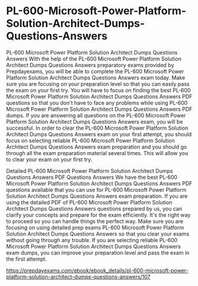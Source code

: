 # PL-600-Microsoft-Power-Platform-Solution-Architect-Dumps-Questions-Answers

PL-600 Microsoft Power Platform Solution Architect Dumps Questions Answers
With the help of the PL-600 Microsoft Power Platform Solution Architect Dumps Questions Answers preparatory exams provided by Prepdayexams, you will be able to complete the PL-600 Microsoft Power Platform Solution Architect Dumps Questions Answers exam today. Make sure you are focusing on your preparation level so that you can easily pass the exam on your first try. You will have to focus on finding the best PL-600 Microsoft Power Platform Solution Architect Dumps Questions Answers PDF questions so that you don't have to face any problems while using PL-600 Microsoft Power Platform Solution Architect Dumps Questions Answers PDF dumps. If you are answering all questions on the PL-600 Microsoft Power Platform Solution Architect Dumps Questions Answers exam, you will be successful. In order to clear the PL-600 Microsoft Power Platform Solution Architect Dumps Questions Answers exam on your first attempt, you should focus on selecting reliable PL-600 Microsoft Power Platform Solution Architect Dumps Questions Answers exam preparation and you should go through all the exam preparation material several times. This will allow you to clear your exam on your first try.

Detailed PL-600 Microsoft Power Platform Solution Architect Dumps Questions Answers PDF Questions Answers
We have the best PL-600 Microsoft Power Platform Solution Architect Dumps Questions Answers PDF questions available that you can use for PL-600 Microsoft Power Platform Solution Architect Dumps Questions Answers exam preparation. If you are using the detailed PDF of PL-600 Microsoft Power Platform Solution Architect Dumps Questions Answers questions prepared by us, you can clarify your concepts and prepare for the exam efficiently. It's the right way to proceed so you can handle things the perfect way. Make sure you are focusing on using detailed prep exams PL-600 Microsoft Power Platform Solution Architect Dumps Questions Answers so that you clear your exams without going through any trouble. If you are selecting reliable PL-600 Microsoft Power Platform Solution Architect Dumps Questions Answers exam dumps, you can improve your preparation level and pass the exam in the first attempt.

https://prepdayexams.com/ebook/ebook_details/pl-600-microsoft-power-platform-solution-architect-dumps-questions-answers/107
